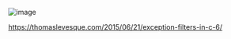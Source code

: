 ![image](https://github.com/svCcare/TryCatchPresentation/assets/27490969/84089eda-9580-484b-bb2b-c90be2a37273)




https://thomaslevesque.com/2015/06/21/exception-filters-in-c-6/
